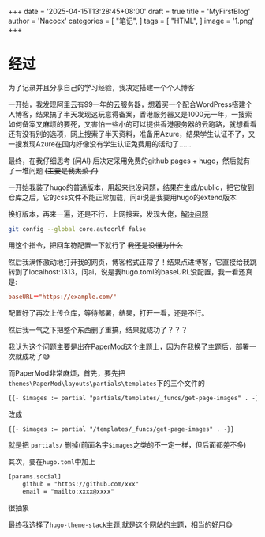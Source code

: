 +++
date = '2025-04-15T13:28:45+08:00'
draft = true
title = 'MyFirstBlog'
author = 'Nacocx'
categories = [
    "笔记",
]
tags = [
    "HTML",
]
image = '1.png'
+++
# 经过

为了记录并且分享自己的学习经验，我决定搭建一个个人博客

一开始，我发现阿里云有99一年的云服务器，想着买一个配合WordPress搭建个人博客，结果搞了半天发现这玩意得备案，香港服务器又是1000元一年，一搜索如何备案又麻烦的要死，又害怕一些小的可以提供香港服务器的云跑路，就想看看还有没有别的选项，网上搜索了半天资料，准备用Azure，结果学生认证不了，又一搜发现Azure在国内好像没有学生认证免费用的活动了……

最终，在我仔细思考 ~~(问AI)~~ 后决定采用免费的github pages + hugo，然后就有了一堆问题 ~~(主要是我太菜了)~~

一开始我装了hugo的普通版本，用起来也没问题，结果在生成/public，把它放到仓库之后，它的css文件不能正常加载，问ai说是我要用hugo的extend版本

换好版本，再来一遍，还是不行，上网搜索，发现大佬，[解决问题](https://qing.shuncs.com/post/tech/hugo/)

```bash
git config --global core.autocrlf false
```

用这个指令，把回车符配置一下就行了   ~~我还是没懂为什么~~

然后我满怀激动地打开我的网页，博客格式正常了！结果点进博客，它直接给我跳转到了localhost:1313，问ai，说是我hugo.toml的baseURL没配置，我一看还真是:

```toml
baseURL＝"https://example.com/"
```

配置好了再次上传仓库，等待部署，结果，打开一看，还是不行。

然后我一气之下把整个东西删了重搞，结果就成功了？？？

我认为这个问题主要是出在PaperMod这个主题上，因为在我换了主题后，部署一次就成功了😅

而PaperMod非常麻烦，首先，要先把`themes\PaperMod\layouts\partials\templates`下的三个文件的

```html
{{- $images := partial "partials/templates/_funcs/get-page-images" . -}}
```

改成

```html
{{- $images := partial "/templates/_funcs/get-page-images" . -}}
```

就是把 `partials/` 删掉(前面名字`$images`之类的不一定一样，但后面都差不多)

其次，要在`hugo.toml`中加上

```html
[params.social]
    github = "https://github.com/xxx"
    email = "mailto:xxxx@xxxx"
```

很抽象

最终我选择了`hugo-theme-stack`主题,就是这个网站的主题，相当的好用😋